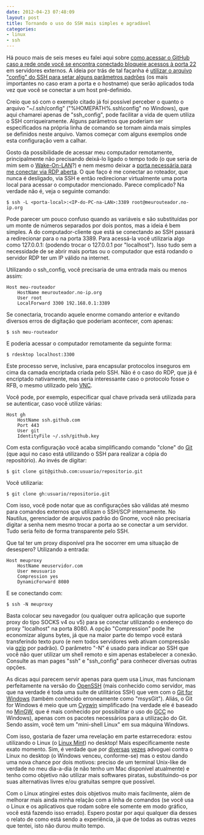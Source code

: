 ```yaml
---
date: 2012-04-23 07:48:09
layout: post
title: Tornando o uso do SSH mais simples e agradável
categories:
- linux
- ssh
---
```


Há pouco mais de seis meses eu falei aqui sobre [como acessar o GitHub caso a rede onde você se encontra conectado bloqueie acessos à porta 22](http://blog.myhro.info/2011/10/o-firewall-esta-bloqueando-seu-acesso-ao-github/) em servidores externos. A ideia por trás de tal façanha é [utilizar o arquivo "config" do SSH para setar alguns parâmetros padrões](http://nerderati.com/2011/03/simplify-your-life-with-an-ssh-config-file/) (os mais importantes no caso eram a porta e o hostname) que serão aplicados toda vez que você se conectar a um host pré-definido.

Creio que só com o exemplo citado já foi possível perceber o quanto o arquivo "~/.ssh/config" ("%HOMEPATH%\.ssh\config" no Windows), que aqui chamarei apenas de "ssh\_config", pode facilitar a vida de quem utiliza o SSH corriqueiramente. Alguns parâmetros que poderiam ser especificados na própria linha de comando se tornam ainda mais simples se definidos neste arquivo. Vamos começar com alguns exemplos onde esta configuração vem a calhar.

Gosto da possibilidade de acessar meu computador remotamente, principalmente não precisando deixá-lo ligado o tempo todo (o que seria de mim sem o [Wake-On-LAN](http://en.wikipedia.org/wiki/Wake-on-LAN)?) e nem mesmo deixar a [porta necessária para me conectar via RDP aberta](http://www.techworld.com.au/article/418814/leaked_exploit_prompts_researcher_publish_blueprint_critical_rdp_vulnerability/). O que faço é me conectar ao roteador, que nunca é desligado, via SSH e então redirecionar virtualmente uma porta local para acessar o computador mencionado. Parece complicado? Na verdade não é, veja o seguinte comando:

    $ ssh -L <porta-local>:<IP-do-PC-na-LAN>:3389 root@meurouteador.no-ip.org

Pode parecer um pouco confuso quando as variáveis **<porta-local>** e **<IP-do-PC-na-LAN>** são substituídas por um monte de números separados por dois pontos, mas a ideia é bem simples. A **<porta-local>** do computador-cliente que está se conectando ao SSH passará a redirecionar para o **<IP-do-PC-na-LAN>** na porta 3389. Para acessá-la você utilizaria algo como 127.0.0.1:**<porta-local>** (podendo trocar o 127.0.0.1 por "localhost"). Isso tudo sem a necessidade de se abrir mais portas ou o computador que está rodando o servidor RDP ter um IP válido na internet.

Utilizando o ssh\_config, você precisaria de uma entrada mais ou menos assim:

    Host meu-routeador
        HostName meurouteador.no-ip.org
        User root
        LocalForward 3300 192.168.0.1:3389

Se conectaria, trocando aquele enorme comando anterior e evitando diversos erros de digitação que poderiam acontecer, com apenas:

    $ ssh meu-routeador

E poderia acessar o computador remotamente da seguinte forma:

    $ rdesktop localhost:3300

Este processo serve, inclusive, para encapsular protocolos inseguros em cima da camada encriptada criada pelo SSH. Não é o caso do RDP, que já é encriptado nativamente, mas seria interessante caso o protocolo fosse o RFB, o mesmo utilizado pelo [VNC](http://en.wikipedia.org/wiki/Virtual_Network_Computing).

Você pode, por exemplo, especificar qual chave privada será utilizada para se autenticar, caso você utilize várias:

    Host gh
        HostName ssh.github.com
        Port 443
        User git
        IdentityFile ~/.ssh/github.key

Com esta configuração você acaba simplificando comando "clone" do [Git](http://blog.myhro.info/2011/08/git-para-principiantes/) (que aqui no caso está utilizando o SSH para realizar a cópia do repositório). Ao invés de digitar:

    $ git clone git@github.com:usuario/repositorio.git

Você utilizaria:

    $ git clone gh:usuario/repositorio.git

Com isso, você pode notar que as configurações são válidas até mesmo para comandos externos que utilizam o SSH/SCP internamente. No Nautilus, gerenciador de arquivos padrão do Gnome, você não precisaria digitar a senha nem mesmo trocar a porta ao se conectar a um servidor. Tudo seria feito de forma transparente pelo SSH.

Que tal ter um proxy disponível pra lhe socorrer em uma situação de desespero? Utilizando a entrada:

    Host meuproxy
        HostName meuservidor.com
        User meusuario
        Compression yes
        DynamicForward 8080

E se conectando com:

    $ ssh -N meuproxy

Basta colocar seu navegador (ou qualquer outra aplicação que suporte proxy do tipo SOCKS v4 ou v5) para se conectar utilizando o endereço do proxy "localhost" na porta 8080. A opção "Compression" pode lhe economizar alguns bytes, já que na maior parte do tempo você estará transferindo texto puro (e nem todos servidores web ativam compressão via [gzip](https://en.wikipedia.org/wiki/Gzip#Other_uses) por padrão). O parâmetro "-N" é usado para indicar ao SSH que você não quer utilizar um shell remoto e sim apenas estabelecer a conexão. Consulte as man pages "ssh" e "ssh\_config" para conhecer diversas outras opções.

As dicas aqui parecem servir apenas para quem usa Linux, mas funcionam perfeitamente na versão do [OpenSSH](http://www.openssh.com/) (mais conhecido como servidor, mas que na verdade é toda uma suíte de utilitários SSH) que vem com o [Git for Windows](http://msysgit.github.com/) (também conhecido erroneamente como "msysGit"). Aliás, o Git for Windows é meio que um [Cygwin](http://www.cygwin.com/) simplificado (na verdade ele é baseado no [MinGW](http://mingw.org/), que é mais conhecido por possibilitar o uso do [GCC](http://gcc.gnu.org/) no Windows), apenas com os pacotes necessários para a utilização do Git. Sendo assim, você tem um "mini-shell Linux" em sua máquina Windows.

Com isso, gostaria de fazer uma revelação em parte estarrecedora: estou utilizando o Linux (o [Linux Mint](http://linuxmint.com/)) no desktop! Mais especificamente neste exato momento. Sim, é verdade que por [diversas](http://blog.myhro.info/2011/04/dica-do-dia-ufw/) [vezes](http://blog.myhro.info/2011/04/a-verdade-sobre-o-software-livre/) advoguei contra o Linux no desktop (o Windows venceu, conforme-se) mas o estou dando uma nova chance por dois motivos: preciso de um terminal Unix-like de verdade no meu dia-a-dia (e não tenho um Mac disponível atualmente) e tenho como objetivo não utilizar mais softwares piratas, substituindo-os por suas alternativas livres e/ou gratuitas sempre que possível.

Com o Linux atingirei estes dois objetivos muito mais facilmente, além de melhorar mais ainda minha relação com a linha de comandos (se você usa o Linux e os aplicativos que rodam sobre ele somente em modo gráfico, você está fazendo isso errado). Espero postar por aqui qualquer dia desses o relato de como está sendo a experiência, já que de todas as outras vezes que tentei, isto não durou muito tempo.
